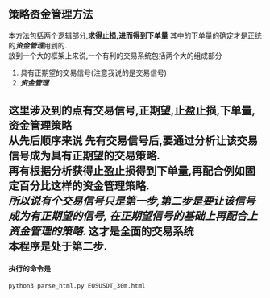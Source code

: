 ## 策略资金管理方法
本方法包括两个逻辑部分,**求得止损,进而得到下单量**
其中的下单量的确定才是正统的***资金管理***用到的.  
放到一个大的框架上来说,一个有利的交易系统包括两个大的组成部分
1. 具有正期望的交易信号(注意我说的是交易信号)
2. ***资金管理***  

这里涉及到的点有**交易信号**,**正期望**,**止盈止损**,**下单量**,**资金管理策略**  
从先后顺序来说
先有交易信号后,要通过分析让该交易信号成为具有正期望的交易策略.  
再有根据分析获得止盈止损得到下单量,再配合例如固定百分比这样的资金管理策略.  
*所以说有个交易信号只是第一步,第二步是要让该信号成为有正期望的信号,
在正期望信号的基础上再配合上资金管理的策略*.  这才是全面的交易系统  
本程序是处于第二步.
---
#### 执行的命令是
`python3 parse_html.py EOSUSDT_30m.html`
